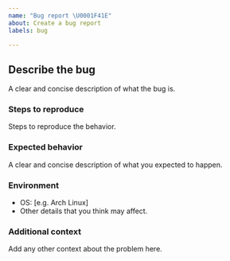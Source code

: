 ```yaml
---
name: "Bug report \U0001F41E"
about: Create a bug report
labels: bug

---
```


## Describe the bug
A clear and concise description of what the bug is.

### Steps to reproduce
Steps to reproduce the behavior.

### Expected behavior
A clear and concise description of what you expected to happen.

### Environment
- OS: [e.g. Arch Linux]
- Other details that you think may affect.

### Additional context
Add any other context about the problem here.